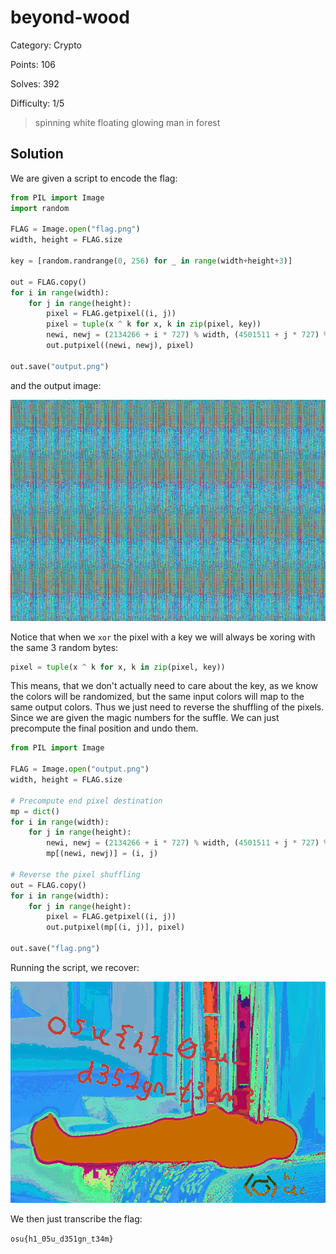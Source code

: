 # beyond-wood

Category: Crypto

Points: 106

Solves: 392

Difficulty: 1/5

>spinning white floating glowing man in forest

## Solution

We are given a script to encode the flag:

```py
from PIL import Image
import random

FLAG = Image.open("flag.png")
width, height = FLAG.size

key = [random.randrange(0, 256) for _ in range(width+height+3)]

out = FLAG.copy()
for i in range(width):
    for j in range(height):
        pixel = FLAG.getpixel((i, j))
        pixel = tuple(x ^ k for x, k in zip(pixel, key))
        newi, newj = (2134266 + i * 727) % width, (4501511 + j * 727) % height 
        out.putpixel((newi, newj), pixel)

out.save("output.png")
```

and the output image:

![output](/images/beyondwoodoutput.png)

Notice that when we `xor` the pixel with a key we will always be xoring with the same 3 random bytes:

```py
pixel = tuple(x ^ k for x, k in zip(pixel, key))
```

This means, that we don't actually need to care about the key, as we know the colors will be randomized, but the same input colors will map to the same output colors. Thus we just need to reverse the shuffling of the pixels. Since we are given the magic numbers for the suffle. We can just precompute the final position and undo them.

```py
from PIL import Image

FLAG = Image.open("output.png")
width, height = FLAG.size

# Precompute end pixel destination
mp = dict()
for i in range(width):
    for j in range(height):
        newi, newj = (2134266 + i * 727) % width, (4501511 + j * 727) % height 
        mp[(newi, newj)] = (i, j)

# Reverse the pixel shuffling
out = FLAG.copy()
for i in range(width):
    for j in range(height):
        pixel = FLAG.getpixel((i, j))
        out.putpixel(mp[(i, j)], pixel)

out.save("flag.png")
```

Running the script, we recover:

![flag](/images/beyondwoodflag.png)

We then just transcribe the flag:

`osu{h1_05u_d351gn_t34m}`
